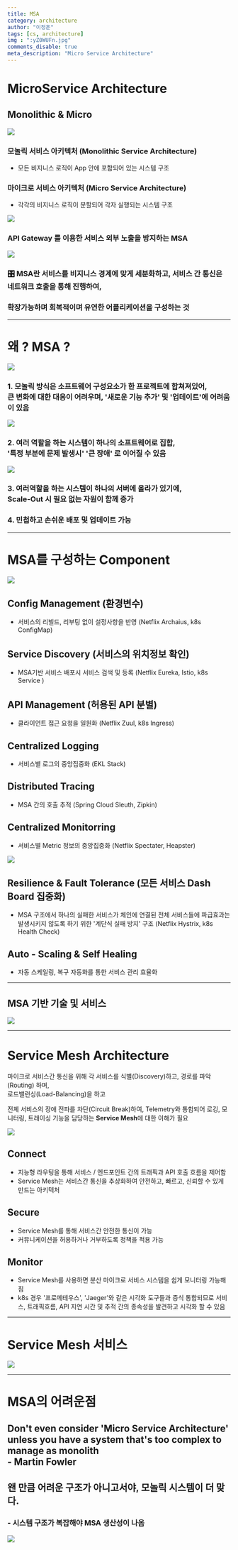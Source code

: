 ```yaml
---
title: MSA
category: architecture
author: "이정훈"
tags: [cs, architecture]
img : ":yZ0WUFn.jpg"
comments_disable: true
meta_description: "Micro Service Architecture"
---
```


# MicroService Architecture

## Monolithic & Micro

![](https://i.imgur.com/yZ0WUFn.jpg)

### 모놀릭 서비스 아키텍처 (Monolithic Service Architecture)
- 모든 비지니스 로직이 App 안에 포함되어 있는 시스템 구조

### 마이크로 서비스 아키텍처 (Micro Service Architecture)
- 각각의 비지니스 로직이 분할되어 각자 실행되는 시스템 구조

![](https://i.imgur.com/sLSzet6.png)

### API Gateway 를 이용한 서비스 외부 노출을 방지하는 MSA
![](https://i.imgur.com/E3HPkGn.png)

### 🎛️ MSA란 서비스를 비지니스 경계에 맞게 세분화하고, 서비스 간 통신은 네트워크 호출을 통해 진행하여, 
### 확장가능하며 회복적이며 유연한 어플리케이션을 구성하는 것

---

# 왜 ? MSA ?

![](https://i.imgur.com/UdpJqjL.png)

### 1. 모놀릭 방식은 소프트웨어 구성요소가 한 프로젝트에 합쳐져있어,<br> 큰 변화에 대한 대응이 어려우며, '새로운 기능 추가' 및 '업데이트'에 어려움이 있음

![](https://i.imgur.com/YGdxoLd.png)

### 2. 여러 역할을 하는 시스템이 하나의 소프트웨어로 집합, <br>'특정 부분에 문제 발생시' '큰 장애' 로 이어질 수 있음

![](https://i.imgur.com/ny1JpRP.png)

### 3. 여러역할을 하는 시스템이 하나의 서버에 올라가 있기에, <br>Scale-Out 시 필요 없는 자원이 함께 증가

### 4. 민첩하고 손쉬운 배포 및 업데이트 가능

---

# MSA를 구성하는 Component
![](https://i.imgur.com/C5yyKbA.jpg)

## Config Management (환경변수)
- 서비스의 리빌드, 리부팅 없이 설정사항을 반영 (Netflix Archaius, k8s ConfigMap)

## Service Discovery (서비스의 위치정보 확인)
- MSA기반 서비스 배포시 서비스 검색 및 등록 (Netflix Eureka, Istio, k8s Service )

## API Management (허용된  API 분별)
- 클라이언트 접근 요청을 일원화 (Netflix Zuul, k8s Ingress)

## Centralized Logging
- 서비스별 로그의 중앙집중화 (EKL Stack)

## Distributed Tracing
- MSA 간의 호출 추적 (Spring Cloud Sleuth, Zipkin)

## Centralized Monitorring
- 서비스별 Metric 정보의 중앙집중화 (Netflix Spectater, Heapster)

![](https://i.imgur.com/eK6mUCM.jpg)

## Resilience & Fault Tolerance (모든 서비스 Dash Board 집중화)
- MSA 구조에서 하나의 실패한 서비스가 체인에 연결된 전체 서비스들에 파급효과는 발생시키지 않도록 하기 위한 '계단식 실패 방지' 구조 (Netflix Hystrix, k8s Health Check)

## Auto - Scaling & Self Healing
- 자동 스케일링, 복구 자동화를 통한 서비스 관리 효율화

---

## MSA 기반 기술 및 서비스

![](https://i.imgur.com/AQKjXhC.jpg)

---

# Service Mesh Architecture

마이크로 서비스간 통신을 위해 각 서비스를 식별(Discovery)하고, 경로를 파악(Routing) 하며,   
로드밸런싱(Load-Balancing)을 하고

전체 서비스의 장애 전파를 차단(Circuit Break)하여, Telemetry와 통합되어 로깅, 모니터링, 트래이싱 기능을   담당하는 **Service Mesh**에 대한 이해가 필요

![](https://i.imgur.com/MjF0FeW.jpg)

## Connect
- 지능형 라우팅을 통해 서비스 / 엔드포인트 간의 트래픽과 API 호출 흐름을 제어함
- Service Mesh는 서비스간 통신을 추상화하여 안전하고, 빠르고, 신뢰할 수 있게 만드는 아키텍처

## Secure
- Service Mesh를 통해 서비스간 안전한 통신이 가능
- 커뮤니케이션을 허용하거나 거부하도록 정책을 적용 가능

## Monitor
- Service Mesh를 사용하면 분산 마이크로 서비스 시스템을 쉽게 모니터링 가능해짐
-  k8s 경우 '프로메테우스', 'Jaeger'와 같은 시각화 도구들과 증식 통합되므로 서비스, 트래픽흐름, API 지연 시간 및 추적 간의 종속성을 발견하고 시각화 할 수 있음

---
# Service Mesh 서비스

![](https://i.imgur.com/gKPISu8.png)

---

# MSA의 어려운점

## Don't even consider 'Micro Service Architecture' unless you have a system that's too complex to manage as monolith <br>- Martin Fowler

## 왠 만큼 어려운 구조가 아니고서야, 모놀릭 시스템이 더 맞다.
### - 시스템 구조가 복잡해야 MSA 생산성이 나옴

![](https://i.imgur.com/Z9Gpspz.png)

